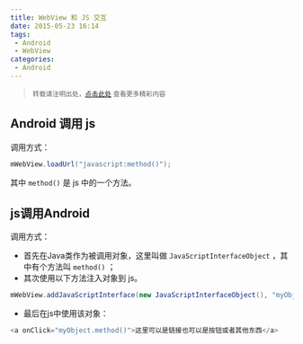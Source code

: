 ```yaml
---
title: WebView 和 JS 交互
date: 2015-05-23 16:14
tags:
 - Android
 - WebView
categories:
 - Android
---
```


> <small>转载请注明出处，[点击此处](https://shichaohui.github.io/) 查看更多精彩内容</small>

## Android 调用 js

调用方式：

```java
mWebView.loadUrl("javascript:method()");
``` 

其中 `method()` 是 js 中的一个方法。

## js调用Android

调用方式：  

* 首先在Java类作为被调用对象，这里叫做 `JavaScriptInterfaceObject` ，其中有个方法叫 `method()` ；  
* 其次使用以下方法注入对象到 js。

```java
mWebView.addJavaScriptInterface(new JavaScriptInterfaceObject(), "myObject")
``` 

* 最后在js中使用该对象：  

```JavaScript
<a onClick="myObject.method()">这里可以是链接也可以是按钮或者其他东西</a>
```